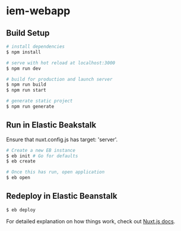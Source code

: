 # iem-webapp

## Build Setup

```bash
# install dependencies
$ npm install

# serve with hot reload at localhost:3000
$ npm run dev

# build for production and launch server
$ npm run build
$ npm run start

# generate static project
$ npm run generate
```

## Run in Elastic Beakstalk

Ensure that nuxt.config.js has target: 'server'.

```bash
# Create a new EB instance
$ eb init # Go for defaults
$ eb create

# Once this has run, open application
$ eb open
```

## Redeploy in Elastic Beanstalk
```bash
$ eb deploy
```

For detailed explanation on how things work, check out [Nuxt.js docs](https://nuxtjs.org).
